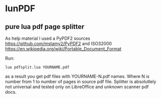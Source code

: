 # lunPDF
## pure lua pdf page splitter 

As help material I used a PyPDF2 sources  
https://github.com/mstamy2/PyPDF2 
and ISO32000
https://en.wikipedia.org/wiki/Portable_Document_Format

Run:
```
lua pdfsplit.lua YOURNAME.pdf
```
as a result you get pdf files with YOURNAME-N.pdf names. Where N is number from 1 to number of pages in source pdf file.
Splitter is absolutlely not universal and tested only on LibreOffice and unknown scanner pdf docs.

